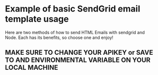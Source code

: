# Example of basic SendGrid email template usage

Here are two methods of how to send HTML Emails with sendgrid and Node.  Each has its benefits, so choose one and enjoy!

## MAKE SURE TO CHANGE YOUR APIKEY or SAVE TO AND ENVIRONMENTAL VARIABLE ON YOUR LOCAL MACHINE